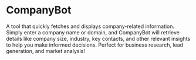 # CompanyBot
A tool that quickly fetches and displays company-related information. Simply enter a company name or domain, and CompanyBot will retrieve details like company size, industry, key contacts, and other relevant insights to help you make informed decisions. Perfect for business research, lead generation, and market analysis!
